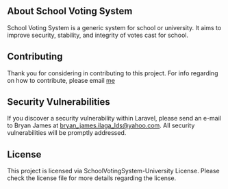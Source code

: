## About School Voting System

School Voting System is a generic system for school or university. It aims to improve security, stability, and integrity of votes cast for school.

## Contributing

Thank you for considering in contributing to this project. For info regarding on how to contribute, please email [me](mailto:bryan_james.ilaga_lds@yahoo.com)

## Security Vulnerabilities

If you discover a security vulnerability within Laravel, please send an e-mail to Bryan James at bryan_james.ilaga_lds@yahoo.com. All security vulnerabilities will be promptly addressed.

## License

This project is licensed via SchoolVotingSystem-University License. Please check the license file for more details regarding the license.
